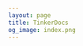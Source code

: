 ```yaml
---
layout: page
title: TinkerDocs
og_image: index.png
---
```


<script setup lang="ts">
import Home from '@theme/components/Home.vue';
</script>

<Home
/>
